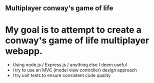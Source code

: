 ## Multiplayer conway's game of life
# My goal is to attempt to create a conway's game of life multiplayer webapp.
- Using node.js / Express.js / anything else I deem useful
- I try to use an MVC (model view controller) design approach
- I try unit tests to ensure consistent code quality
